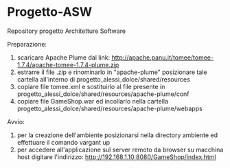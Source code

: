 # Progetto-ASW
Repository progetto Architetture Software

Preparazione: 

1. scaricare Apache Plume dal link: http://apache.panu.it/tomee/tomee-1.7.4/apache-tomee-1.7.4-plume.zip
2. estrarre il file .zip e rinominarlo in "apache-plume" posizionare tale cartella all'interno di progetto_alessi_dolce/shared/resources
3. copiare file tomee.xml e sostituirlo al file presente in progetto_alessi_dolce/shared/resources/apache-plume/conf
4. copiare file GameShop.war ed incollarlo nella cartella progetto_alessi_dolce/shared/resources/apache-plume/webapps

Avvio: 

1. per la creazione dell'ambiente posizionarsi nella directory ambiente ed effettuare il comando vargant up
2. per accedere all'applicazione sul server remoto da browser su macchina host digitare l'indirizzo: http://192.168.1.10:8080/GameShop/index.html
